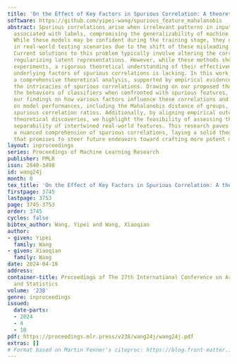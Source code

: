 ```yaml
---
title: 'On the Effect of Key Factors in Spurious Correlation: A theoretical Perspective'
software: https://github.com/yipei-wang/spurious_feature_mahalanobis
abstract: Spurious correlations arise when irrelevant patterns in input data are mistakenly
  associated with labels, compromising the generalizability of machine learning models.
  While these models may be confident during the training stage, they often falter
  in real-world testing scenarios due to the shift of these misleading correlations.
  Current solutions to this problem typically involve altering the correlations or
  regularizing latent representations. However, while these methods show promise in
  experiments, a rigorous theoretical understanding of their effectiveness and the
  underlying factors of spurious correlations is lacking. In this work, we provide
  a comprehensive theoretical analysis, supported by empirical evidence, to understand
  the intricacies of spurious correlations. Drawing on our proposed theorems, we investigate
  the behaviors of classifiers when confronted with spurious features, and present
  our findings on how various factors influence these correlations and their impact
  on model performances, including the Mahalanobis distance of groups, and training/testing
  spurious correlation ratios. Additionally, by aligning empirical outcomes with our
  theoretical discoveries, we highlight the feasibility of assessing the degree of
  separability of intertwined real-world features. This research paves the way for
  a nuanced comprehension of spurious correlations, laying a solid theoretical groundwork
  that promises to steer future endeavors toward crafting more potent mitigation techniques.
layout: inproceedings
series: Proceedings of Machine Learning Research
publisher: PMLR
issn: 2640-3498
id: wang24j
month: 0
tex_title: 'On the Effect of Key Factors in Spurious Correlation: A theoretical Perspective'
firstpage: 3745
lastpage: 3753
page: 3745-3753
order: 3745
cycles: false
bibtex_author: Wang, Yipei and Wang, Xiaoqian
author:
- given: Yipei
  family: Wang
- given: Xiaoqian
  family: Wang
date: 2024-04-18
address:
container-title: Proceedings of The 27th International Conference on Artificial Intelligence
  and Statistics
volume: '238'
genre: inproceedings
issued:
  date-parts:
  - 2024
  - 4
  - 18
pdf: https://proceedings.mlr.press/v238/wang24j/wang24j.pdf
extras: []
# Format based on Martin Fenner's citeproc: https://blog.front-matter.io/posts/citeproc-yaml-for-bibliographies/
---
```

